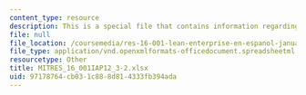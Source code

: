 ```yaml
---
content_type: resource
description: This is a special file that contains information regarding variability.
file: null
file_location: /coursemedia/res-16-001-lean-enterprise-en-espanol-january-iap-2012/97178764cb031c888d814333fb394ada_MITRES_16_001IAP12_3-2.xlsx
file_type: application/vnd.openxmlformats-officedocument.spreadsheetml.sheet
resourcetype: Other
title: MITRES_16_001IAP12_3-2.xlsx
uid: 97178764-cb03-1c88-8d81-4333fb394ada
---
```

